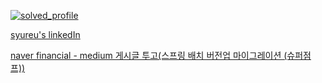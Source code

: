 [![solved_profile](http://mazassumnida.wtf/api/v2/generate_badge?boj=tor012)](https://solved.ac/profile/tor012)

[syureu's linkedIn](https://www.linkedin.com/in/kidam-kim-1a8620201/)

[naver financial - medium 게시글 투고(스프링 배치 버전업 마이그레이션 (슈퍼점프))](https://medium.com/naverfinancial/%EC%8A%A4%ED%94%84%EB%A7%81-%EB%B0%B0%EC%B9%98-%EB%B2%84%EC%A0%84%EC%97%85-%EB%A7%88%EC%9D%B4%EA%B7%B8%EB%A0%88%EC%9D%B4%EC%85%98-%EC%8A%88%ED%8D%BC%EC%A0%90%ED%94%84-2c004017f268)
